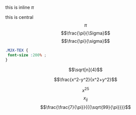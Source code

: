 this is inline $\pi$

this is central $$\pi$$
$$\frac{\pi}{\Sigma}$$
$$\frac{\pi}{\sigma}$$

```css
.MJX-TEX {
 font-size :200% ;
}

```

$$\sqrt[n]{4}$$

$$\frac{x^2-y^2}{x^2+y^2}$$

$$x^{25}$$
$$x_{ij}$$
$$\frac{\frac{7}{\pi}}{{{\sqrt{99}{\pi}}}}$$

